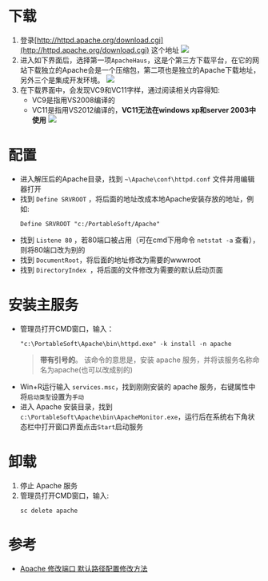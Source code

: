 
# 下载
1. 登录[http://httpd.apache.org/download.cgi](http://httpd.apache.org/download.cgi) 这个地址
    ![](http://hiphotos.baidu.com/exp/pic/item/734f12f3d7ca7bcbd94cbcbebd096b63f624a829.jpg)
2. 进入如下界面后，选择第一项`ApacheHaus`，这是个第三方下载平台，在它的网站下载独立的Apache会是一个压缩包，第二项也是独立的Apache下载地址，另外三个是集成开发环境。
    ![](http://hiphotos.baidu.com/exp/pic/item/8cf0d51349540923ed2106ef9158d109b2de4993.jpg)
3. 在下载界面中，会发现VC9和VC11字样，通过阅读相关内容得知:
    - VC9是指用VS2008编译的
    - VC11是指用VS2012编译的，**VC11无法在windows xp和server 2003中使用**
    ![](http://hiphotos.baidu.com/exp/pic/item/c9d4cf43ad4bd1130b07d6a359afa40f4afb051d.jpg)

# 配置
- 进入解压后的Apache目录，找到 `~\Apache\conf\httpd.conf` 文件并用编辑器打开
- 找到 `Define SRVROOT` ，将后面的地址改成本地Apache安装存放的地址，例如:
    ```
    Define SRVROOT "c:/PortableSoft/Apache"
    ```
- 找到 `Listene 80` ，若80端口被占用（可在cmd下用命令 `netstat -a` 查看），则将80端口改为别的
- 找到 `DocumentRoot`，将后面的地址修改为需要的wwwroot
- 找到 `DirectoryIndex `，将后面的文件修改为需要的默认启动页面

# 安装主服务
- 管理员打开CMD窗口，输入：
    ```
    "c:\PortableSoft\Apache\bin\httpd.exe" -k install -n apache
    ```
    > **带有引号的**。
    > 该命令的意思是，安装 apache 服务，并将该服务名称命名为apache(也可以改成别的)
- Win+R运行输入 `services.msc`，找到刚刚安装的 apache 服务，右键属性中将`启动类型`设置为`手动`
- 进入 Apache 安装目录，找到`c:\PortableSoft\Apache\bin\ApacheMonitor.exe`，运行后在系统右下角状态栏中打开窗口界面点击`Start`启动服务

# 卸载
1. 停止 Apache 服务
2. 管理员打开CMD窗口，输入:
    ```
    sc delete apache
    ```

# 参考
- [Apache 修改端口 默认路径配置修改方法](http://blog.csdn.net/lantianzhange/article/details/8594215)